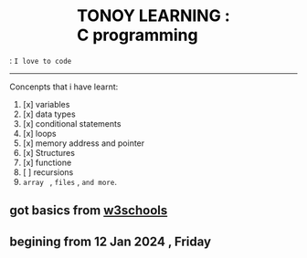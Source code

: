 # <span style="color:black; display:flex;width:100%; align-items:center;justify-content:center">TONOY LEARNING :<br> C programming</span>

: `I love to code`

---

Concenpts that i have learnt:

1. [x] variables
2. [x] data types
3. [x] conditional statements
4. [x] loops
5. [x] memory address and pointer
6. [x] Structures
7. [x] functione
8. [ ] recursions
9. `array ` , `files` , `and more`.

## got basics from [ w3schools ](https://www.w3schools.com/c/index.php)

## begining from 12 Jan 2024 , Friday
